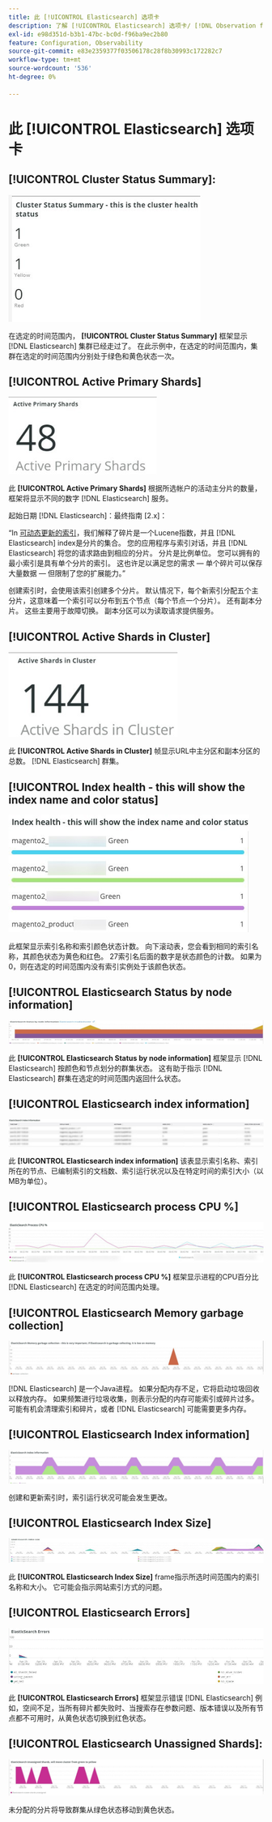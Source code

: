 ```yaml
---
title: 此 [!UICONTROL Elasticsearch] 选项卡
description: 了解 [!UICONTROL Elasticsearch] 选项卡/ [!DNL Observation for Adobe Commerce].
exl-id: e98d351d-b3b1-47bc-bc0d-f96ba9ec2b80
feature: Configuration, Observability
source-git-commit: e83e2359377f03506178c28f8b30993c172282c7
workflow-type: tm+mt
source-wordcount: '536'
ht-degree: 0%

---
```


# 此 [!UICONTROL Elasticsearch] 选项卡

## [!UICONTROL Cluster Status Summary]:

![群集状态摘要](../../assets/tools/cluster-status-summary.jpg)

在选定的时间范围内， **[!UICONTROL Cluster Status Summary]** 框架显示 [!DNL Elasticsearch] 集群已经走过了。 在此示例中，在选定的时间范围内，集群在选定的时间范围内分别处于绿色和黄色状态一次。

## [!UICONTROL Active Primary Shards]

![活动的主分片](../../assets/tools/active-primary-shards.jpg)

此 **[!UICONTROL Active Primary Shards]** 根据所选帐户的活动主分片的数量，框架将显示不同的数字 [!DNL Elasticsearch] 服务。

起始日期 [!DNL Elasticsearch]：最终指南 [2.x]：

“In [可动态更新的索引](https://www.elastic.co/guide/en/elasticsearch/guide/2.x/dynamic-indices.html)，我们解释了碎片是一个Lucene指数，并且 [!DNL Elasticsearch] index是分片的集合。 您的应用程序与索引对话，并且 [!DNL Elasticsearch] 将您的请求路由到相应的分片。 分片是比例单位。 您可以拥有的最小索引是具有单个分片的索引。 这也许足以满足您的需求 — 单个碎片可以保存大量数据 — 但限制了您的扩展能力。”

创建索引时，会使用该索引创建多个分片。 默认情况下，每个新索引分配五个主分片，这意味着一个索引可以分布到五个节点（每个节点一个分片）。 还有副本分片。 这些主要用于故障切换。 副本分区可以为读取请求提供服务。

## [!UICONTROL Active Shards in Cluster]

![群集中的活动分片](../../assets/tools/active-shards-in-cluster.jpg)

此 **[!UICONTROL Active Shards in Cluster]** 帧显示URL中主分区和副本分区的总数。 [!DNL Elasticsearch] 群集。

## [!UICONTROL Index health - this will show the index name and color status]

![索引运行状况](../../assets/tools/index-health.jpg)

此框架显示索引名称和索引颜色状态计数。 向下滚动表，您会看到相同的索引名称，其颜色状态为黄色和红色。 27索引名后面的数字是状态颜色的计数。 如果为0，则在选定的时间范围内没有索引实例处于该颜色状态。

## [!UICONTROL Elasticsearch Status by node information]

![Elasticsearch状态](../../assets/tools/elasticsearch-status-by-node.jpg)

此 **[!UICONTROL Elasticsearch Status by node information]** 框架显示 [!DNL Elasticsearch] 按颜色和节点划分的群集状态。 这有助于指示 [!DNL Elasticsearch] 群集在选定的时间范围内返回什么状态。

## [!UICONTROL Elasticsearch index information]

![索引信息Elasticsearch](../../assets/tools/elasticsearch-tab-elasticsearch-index-information-image-1.jpg)

此 **[!UICONTROL Elasticsearch index information]** 该表显示索引名称、索引所在的节点、已编制索引的文档数、索引运行状况以及在特定时间的索引大小（以MB为单位）。

## [!UICONTROL Elasticsearch process CPU %]

![Elasticsearch进程CPU](../../assets/tools/elasticsearch-process-cpu.jpg)

此 **[!UICONTROL Elasticsearch process CPU %]** 框架显示进程的CPU百分比 [!DNL Elasticsearch] 在选定的时间范围内处理。

## [!UICONTROL Elasticsearch Memory garbage collection]

![Elasticsearch内存垃圾桶](../../assets/tools/elasticsearch-memory-garbage.jpg)

[!DNL Elasticsearch] 是一个Java进程。 如果分配内存不足，它将启动垃圾回收以释放内存。 如果频繁进行垃圾收集，则表示分配的内存可能索引或碎片过多。 可能有机会清理索引和碎片，或者 [!DNL Elasticsearch] 可能需要更多内存。

## [!UICONTROL Elasticsearch Index information]

![Elasticsearch索引信息](../../assets/tools/elasticsearch-index-information-2.jpg)

创建和更新索引时，索引运行状况可能会发生更改。

## [!UICONTROL Elasticsearch Index Size]

![Elasticsearch索引大小](../../assets/tools/elasticsearch-index-size.jpg)

此 **[!UICONTROL Elasticsearch Index Size]** frame指示所选时间范围内的索引名称和大小。 它可能会指示网站索引方式的问题。

## [!UICONTROL Elasticsearch Errors]

![Elasticsearch错误](../../assets/tools/elasticsearch-tab-elasticsearch-errors.jpg)

此 **[!UICONTROL Elasticsearch Errors]** 框架显示错误 [!DNL Elasticsearch] 例如，空间不足，当所有碎片都失败时、当搜索存在参数问题、版本错误以及所有节点都不可用时，从黄色状态切换到红色状态。

## [!UICONTROL Elasticsearch Unassigned Shards]:

![Elasticsearch未分配的分片](../../assets/tools/elasticsearch-unassigned-shards.jpg)

未分配的分片将导致群集从绿色状态移动到黄色状态。
